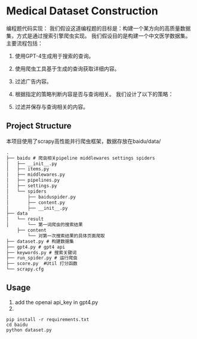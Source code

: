 # Medical Dataset Construction
编程题代码实现：
我们假设这道编程题的目标是：构建一个某方向的高质量数据集，方式是通过搜索引擎爬虫实现。
我们假设目的是构建一个中文医学数据集。主要流程包括：
1. 使用GPT-4生成用于搜索的查询。
2. 使用爬虫工具基于生成的查询获取详细内容。
3. 过滤广告内容。
4. 根据指定的策略判断内容是否与查询相关。
    我们设计了以下的策略：
    
5. 过滤并保存与查询相关的内容。
## Project Structure
本项目使用了scrapy高性能并行爬虫框架，数据存放在baidu/data/
```txt
.
├── baidu # 爬虫相关pipeline middlewares settings spiders
│   ├── __init__.py
│   ├── items.py
│   ├── middlewares.py
│   ├── pipelines.py
│   ├── settings.py
│   └── spiders
│       ├── baiduspider.py
│       ├── content.py
│       ├── __init__.py
├── data
│   └── result
│       └── 第一词爬虫的搜索结果
    ├── content
        └── 对第一次搜索结果的具体页面爬取
├── dataset.py # 构建数据集
├── gpt4.py # gpt4 api
├── keywords.py # 搜索关键词
├── run_spider.py # 运行爬虫
├── score.py  #Util 打分函数
└── scrapy.cfg
```

## Usage
1. add the openai api_key in gpt4.py
2. 
```
pip install -r requirements.txt
cd baidu
python dataset.py
```

